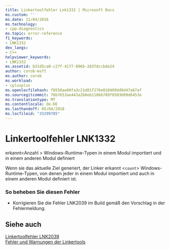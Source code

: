 ```yaml
---
title: Linkertoolfehler Lnk1332 | Microsoft Docs
ms.custom: ''
ms.date: 11/04/2016
ms.technology:
- cpp-diagnostics
ms.topic: error-reference
f1_keywords:
- LNK1332
dev_langs:
- C++
helpviewer_keywords:
- LNK1332
ms.assetid: b31d5ca0-c27f-4177-896b-2637dccbde24
author: corob-msft
ms.author: corob
ms.workload:
- cplusplus
ms.openlocfilehash: f8558ae80fa3c21d01f276e010409dd9d47a67af
ms.sourcegitcommit: 76b7653ae443a2b8eb1186b789f8503609d6453e
ms.translationtype: MT
ms.contentlocale: de-DE
ms.lasthandoff: 05/04/2018
ms.locfileid: "33299785"
---
```

# <a name="linker-tools-error-lnk1332"></a>Linkertoolfehler LNK1332
erkannt\<Anzahl > Windows-Runtime-Typen in einem Modul importiert und in einem anderen Modul definiert  
  
 Wenn sie das aktuelle Ziel generiert, der Linker erkannt <`count`> Windows-Runtime-Typen, von denen jeder in einem Modul importiert und auch in einem anderen Modul definiert ist.  
  
### <a name="to-correct-this-error"></a>So beheben Sie diesen Fehler  
  
-   Korrigieren Sie die Fehler LNK2039 im Build gemäß den Vorschlag in der Fehlermeldung.  
  
## <a name="see-also"></a>Siehe auch  
 [Linkertoolfehler LNK2039](../../error-messages/tool-errors/linker-tools-error-lnk2039.md)   
 [Fehler und Warnungen der Linkertools](../../error-messages/tool-errors/linker-tools-errors-and-warnings.md)